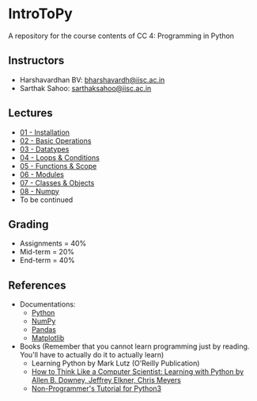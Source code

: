 # IntroToPy
A repository for the course contents of CC 4: Programming in Python

## Instructors
- Harshavardhan BV: bharshavardh@iisc.ac.in
- Sarthak Sahoo: sarthaksahoo@iisc.ac.in

## Lectures
- [01 - Installation](./Lectures/01-Installation.md)
- [02 - Basic Operations](./Lectures/02-Basic-operations.ipynb)
- [03 - Datatypes](./Lectures/03-Datatypes.ipynb)
- [04 - Loops & Conditions](./Lectures/04-Loops-Conditions.ipynb)
- [05 - Functions & Scope](./Lectures/05-Functions-Scope.ipynb)
- [06 - Modules](./Lectures/06-Modules.ipynb)
- [07 - Classes & Objects](./Lectures/07-Classes.ipynb)
- [08 - Numpy](./Lectures/08-Numpy.ipynb)
- To be continued

## Grading
- Assignments = 40% 
- Mid-term = 20%
- End-term = 40%

## References
- Documentations:
	- [Python](https://docs.python.org/3/tutorial/index.html)
	- [NumPy](https://numpy.org/doc/stable/user/absolute_beginners.html)
	- [Pandas](https://pandas.pydata.org/docs/getting_started/index.html#getting-started)
	- [Matplotlib](https://matplotlib.org/stable/tutorials/introductory/quick_start.html)
- Books (Remember that you cannot learn programming just by reading. You'll have to actually do it to actually learn)
	- Learning Python by Mark Lutz (O’Reilly Publication)  
	- [How to Think Like a Computer Scientist: Learning with Python by Allen B. Downey, Jeffrey Elkner, Chris Meyers](https://openbookproject.net/thinkcs/python/english3e/)
	- [Non-Programmer's Tutorial for Python3](https://en.wikibooks.org/wiki/Non-Programmer%27s_Tutorial_for_Python_3)
